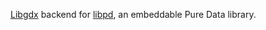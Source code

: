 [Libgdx](https://github.com/libgdx/libgdx) backend for [libpd](https://github.com/libpd), an embeddable Pure Data library.
